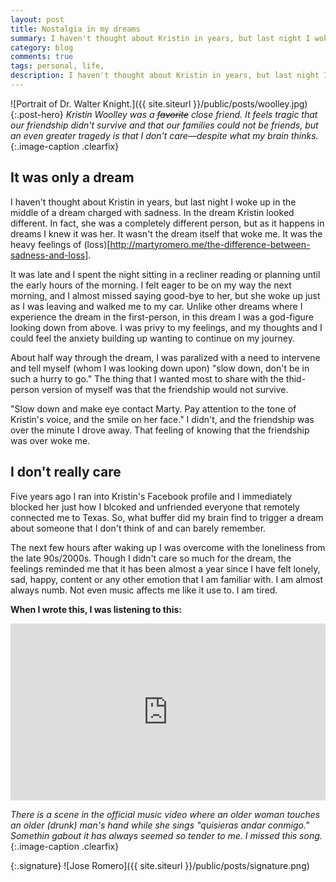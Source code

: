 ```yaml
---
layout: post
title: Nostalgia in my dreams
summary: I haven't thought about Kristin in years, but last night I woke up in the middle of a dream charged with sadness. In the dream Kristin looked different. In fact, she was a completely different person, but as it happens in dreams I knew it was her. It wasn't the dream itself that woke me. It was the heavy feelings of loss.
category: blog
comments: true
tags: personal, life,
description: I haven't thought about Kristin in years, but last night I woke up in the middle of a dream charged with sadness. In the dream Kristin looked different. In fact, she was a completely different person, but as it happens in dreams I knew it was her. It wasn't the dream itself that woke me. It was the heavy feelings of loss.
---
```


![Portrait of Dr. Walter Knight.]({{ site.siteurl }}/public/posts/woolley.jpg){:.post-hero}
*Kristin Woolley was a <strike>favorite</strike> close friend. It feels tragic that our friendship didn't survive and that our families could not be friends, but an even greater tragedy is that I don't care—despite what my brain thinks.*{:.image-caption .clearfix}

## It was only a dream
I haven't thought about Kristin in years, but last night I woke up in the middle of a dream charged with sadness. In the dream Kristin looked different. In fact, she was a completely different person, but as it happens in dreams I knew it was her. It wasn't the dream itself that woke me. It was the heavy feelings of (loss)[http://martyromero.me/the-difference-between-sadness-and-loss].

It was late and I spent the night sitting in a recliner reading or planning until the early hours of the morning. I felt eager to be on my way the next morning, and I almost missed saying good-bye to her, but she woke up just as I was leaving and walked me to my car. Unlike other dreams where I experience the dream in the first-person, in this dream I was a god-figure looking down from above. I was privy to my feelings, and my thoughts and I could feel the anxiety building up wanting to continue on my journey.

About half way through the dream, I was paralized with a need to intervene and tell myself (whom I was looking down upon) "slow down, don't be in such a hurry to go." The thing that I wanted most to share with the thid-person version of myself was that the friendship would not survive.

"Slow down and make eye contact Marty. Pay attention to the tone of Kristin's voice, and the smile on her face." I didn't, and the friendship was over the minute I drove away. That feeling of knowing that the friendship was over woke me.

## I don't really care
Five years ago I ran into Kristin's Facebook profile and I immediately blocked her just how I blcoked and unfriended everyone that remotely connected me to Texas. So, what buffer did my brain find to trigger a dream about someone that I don't think of and can barely remember.

The next few hours after waking up I was overcome with the loneliness from the late 90s/2000s. Though I didn't care so much for the dream, the feelings reminded me that it has been almost a year since I have felt lonely, sad, happy, content or any other emotion that I am familiar with. I am almost always numb. Not even music affects me like it use to. I am tired.

**When I wrote this, I was listening to this:**
 <style>.embed-container { position: relative; padding-bottom: 56.25%; height: 0; overflow: hidden; max-width: 100%; } .embed-container iframe, .embed-container object, .embed-container embed { position: absolute; top: 0; left: 0; width: 100%; height: 100%; }</style>
<div class='embed-container'><iframe src='https://www.youtube.com/embed/3auzKIl7aqE?rel=0&amp;t=20s&amp;showinfo=0' frameborder='0' allowfullscreen></iframe></div>

*There is a scene in the official music video where an older woman touches an older (drunk) man's hand while she sings "quisieras andar conmigo." Somethin gabout it has always seemed so tender to me. I missed this song.*{:.image-caption .clearfix}


{:.signature}
![Jose Romero]({{ site.siteurl }}/public/posts/signature.png)

